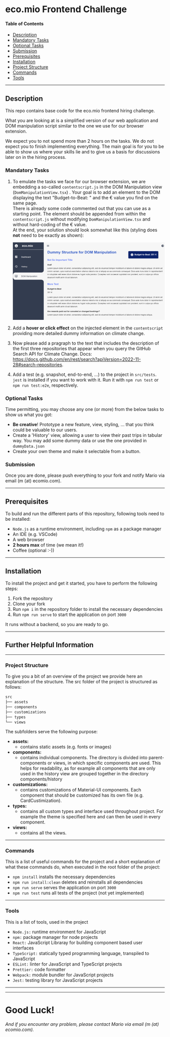 # eco.mio Frontend Challenge


#### Table of Contents

- [Description](#description)
- [Mandatory Tasks](#mandatory-tasks)
- [Optional Tasks](#optional-tasks)
- [Submission](#submission)
- [Prerequisites](#prerequisites)
- [Installation](#installation)
- [Project Structure](#project-structure)
- [Commands](#commands)
- [Tools](#tools)

---

## Description

This repo contains base code for the eco.mio frontend hiring challenge.

What you are looking at is a simplified version of our web application and DOM manipulation script similar to the one we use for our browser extension.

We expect you to not spend more than 2 hours on the tasks. We do not expect you to finish implementing everything. The main goal is for you to be able to show us where your skills lie and to give us a basis for discussions later on in the hiring process.

### Mandatory Tasks

1. To emulate the tasks we face for our browser extension, we are embedding a so-called `contentscript.js` in the DOM Manipulation view (`DomManipulationView.tsx`) . Your goal is to add an element to the DOM displaying the text "Budget-to-Beat: " and the € value you find on the same page. \
There is already some code commented out that you can use as a starting point. The element should be appended from within the `contentscript.js` without modifying `DomManipulationView.tsx` and without hard-coding of the € value. \
At the end, your solution should look somewhat like this (styling does __not__ need to be exactly as shown):

    ![DOM Manipulation](/dom%20manipulation.png)
2. Add a __hover or click effect__ on the injected element in the `contentscript` providing more detailed dummy information on climate change.
3. Now please add a pragraph to the text that includes the description of the first three repositories that appear when you query the GitHub Search API for Climate Change. Docs: https://docs.github.com/en/rest/search?apiVersion=2022-11-28#search-repositories.
4. Add a test (e.g. snapshot, end-to-end, ...) to the project in `src/tests`. `jest` is installed if you want to work with it. Run it with `npm run test` or `npm run test:e2e`, respectively.

### Optional Tasks
Time permitting, you may choose any one (or more) from the below tasks to show us what you got:
- __Be creative__! Prototype a new feature, view, styling, ... that you think could be valuable to our users.
- Create a 'History' view, allowing a user to view their past trips in tabular way. You may add some dummy data or use the one provided in `dummyData.json`
- Create your own theme and make it selectable from a button.

### Submission
Once you are done, please push everything to your fork and notify Mario via email (m (at) ecomio.com).

---

## Prerequisites

To build and run the different parts of this repository, following tools need to be installed:

- `Node.js` as a runtime environment, including `npm` as a package manager
- An IDE (e.g. VSCode)
- A web browser
- __2 hours max__ of time (we mean it!)
- Coffee (optional :-))

---

## Installation

To install the project and get it started, you have to perform the following steps:

1. Fork the repository
2. Clone your fork
2. Run `npm i` in the repository folder to install the necessary dependencies
3. Run `npm run serve` to start the application on port `3000`

It runs without a backend, so you are ready to go.

---

## Further Helpful Information

---

### Project Structure

To give you a bit of an overview of the project we provide here an explanation of the structure. The src folder of the project is structured as follows:

    src
    ├── assets
    ├── components
    ├── customizations
    ├── types
    └── views

The subfolders serve the following purpose:

- **assets:**
  - contains static assets (e.g. fonts or images)
- **components:**
  - contains individual components. The directory is divided into parent-components or views, in which specific components are used. This helps for readability, as for example all components that are only used in the history view are grouped together in the directory components/history
- **customizations:**
  - contains customizations of Material-UI components. Each component that should be customized has its own file (e.g. CardCustimization).
- **types:**
  - contains all custom types and interface used throughout project. For example the theme is specified here and can then be used in every component.
- **views:**
  - contains all the views.

---

### Commands

This is a list of useful commands for the project and a short explanation of what these commands do, when executed in the root folder of the project:

- `npm install` installs the necessary dependencies
- `npm run install:clean` deletes and reinstalls all dependencies
- `npm run serve` serves the application on port `3000`
- `npm run test` runs all tests of the project (not yet implemented)

---

### Tools

This is a list of tools, used in the project

- `Node.js:` runtime environment for JavaScript
- `npm:` package manager for node projects
- `React:` JavaScript Libraray for building component based user interfaces
- `TypeScript:` statically typed programming language, transpiled to JavaScript
- `ESLint:` linter for JavaScript and TypeScript projects
- `Prettier:` code formatter
- `Webpack:` module bundler for JavaScript projects
- `Jest:` testing library for JavaScript projects

---

---

# Good Luck!

_And if you encounter any problem, please contact Mario via email (m (at) ecomio.com)._
